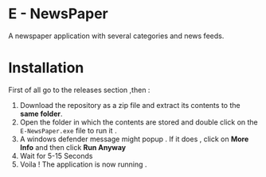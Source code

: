 # E - NewsPaper 
A newspaper application with several categories and news feeds. 

# Installation
First of all go to the releases section ,then : 
1. Download the repository as a zip file and extract its contents to the <b>same folder</b>.
2. Open the folder in which the contents are stored and double click on the `E-NewsPaper.exe` file to run it . 
3. A windows defender message might popup . If it does , click on <b>More Info</b> and then click <b>Run Anyway </b>
4. Wait for 5-15 Seconds
5. Voila ! The application is now running . 
